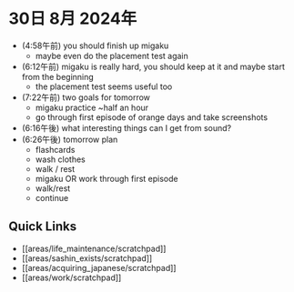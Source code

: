 # 30日 8月 2024年
- (4:58午前) you should finish up migaku
  - maybe even do the placement test again
- (6:12午前) migaku is really hard, you should keep at it and maybe start from the beginning
  - the placement test seems useful too
- (7:22午前) two goals for tomorrow
  - migaku practice ~half an hour
  - go through first episode of orange days and take screenshots
- (6:16午後) what interesting things can I get from sound?
- (6:26午後) tomorrow plan
  - flashcards
  - wash clothes
  - walk / rest
  - migaku OR work through first episode
  - walk/rest
  - continue




 



## Quick Links
- [[areas/life_maintenance/scratchpad]]
- [[areas/sashin_exists/scratchpad]]
- [[areas/acquiring_japanese/scratchpad]]
- [[areas/work/scratchpad]]
